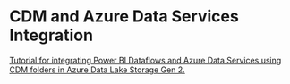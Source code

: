 ﻿# CDM and Azure Data Services Integration

[Tutorial for integrating Power BI Dataflows and Azure Data Services using CDM folders in Azure Data Lake Storage Gen 2.](CDM-Azure-Data-Services-Integration-Tutorial.md)
